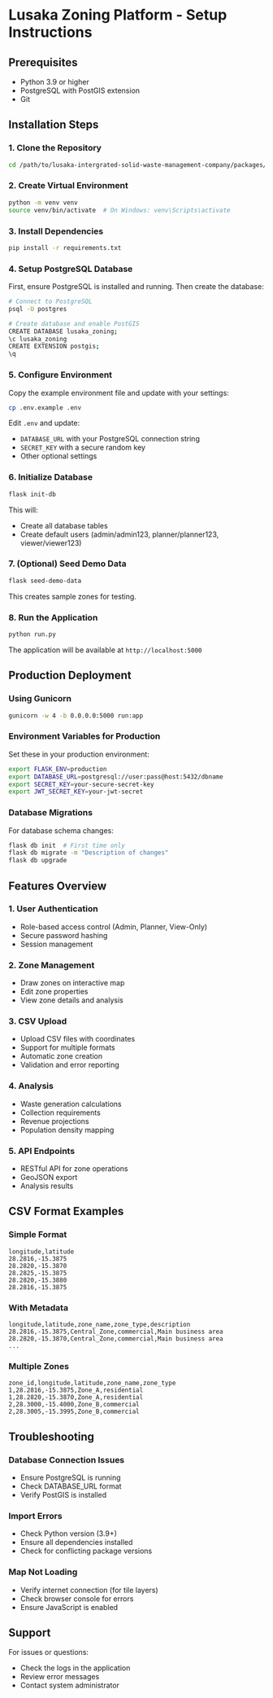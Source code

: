 # Lusaka Zoning Platform - Setup Instructions

## Prerequisites

- Python 3.9 or higher
- PostgreSQL with PostGIS extension
- Git

## Installation Steps

### 1. Clone the Repository

```bash
cd /path/to/lusaka-intergrated-solid-waste-management-company/packages/zoning
```

### 2. Create Virtual Environment

```bash
python -m venv venv
source venv/bin/activate  # On Windows: venv\Scripts\activate
```

### 3. Install Dependencies

```bash
pip install -r requirements.txt
```

### 4. Setup PostgreSQL Database

First, ensure PostgreSQL is installed and running. Then create the database:

```bash
# Connect to PostgreSQL
psql -U postgres

# Create database and enable PostGIS
CREATE DATABASE lusaka_zoning;
\c lusaka_zoning
CREATE EXTENSION postgis;
\q
```

### 5. Configure Environment

Copy the example environment file and update with your settings:

```bash
cp .env.example .env
```

Edit `.env` and update:
- `DATABASE_URL` with your PostgreSQL connection string
- `SECRET_KEY` with a secure random key
- Other optional settings

### 6. Initialize Database

```bash
flask init-db
```

This will:
- Create all database tables
- Create default users (admin/admin123, planner/planner123, viewer/viewer123)

### 7. (Optional) Seed Demo Data

```bash
flask seed-demo-data
```

This creates sample zones for testing.

### 8. Run the Application

```bash
python run.py
```

The application will be available at `http://localhost:5000`

## Production Deployment

### Using Gunicorn

```bash
gunicorn -w 4 -b 0.0.0.0:5000 run:app
```

### Environment Variables for Production

Set these in your production environment:

```bash
export FLASK_ENV=production
export DATABASE_URL=postgresql://user:pass@host:5432/dbname
export SECRET_KEY=your-secure-secret-key
export JWT_SECRET_KEY=your-jwt-secret
```

### Database Migrations

For database schema changes:

```bash
flask db init  # First time only
flask db migrate -m "Description of changes"
flask db upgrade
```

## Features Overview

### 1. User Authentication
- Role-based access control (Admin, Planner, View-Only)
- Secure password hashing
- Session management

### 2. Zone Management
- Draw zones on interactive map
- Edit zone properties
- View zone details and analysis

### 3. CSV Upload
- Upload CSV files with coordinates
- Support for multiple formats
- Automatic zone creation
- Validation and error reporting

### 4. Analysis
- Waste generation calculations
- Collection requirements
- Revenue projections
- Population density mapping

### 5. API Endpoints
- RESTful API for zone operations
- GeoJSON export
- Analysis results

## CSV Format Examples

### Simple Format
```csv
longitude,latitude
28.2816,-15.3875
28.2820,-15.3870
28.2825,-15.3875
28.2820,-15.3880
28.2816,-15.3875
```

### With Metadata
```csv
longitude,latitude,zone_name,zone_type,description
28.2816,-15.3875,Central_Zone,commercial,Main business area
28.2820,-15.3870,Central_Zone,commercial,Main business area
...
```

### Multiple Zones
```csv
zone_id,longitude,latitude,zone_name,zone_type
1,28.2816,-15.3875,Zone_A,residential
1,28.2820,-15.3870,Zone_A,residential
2,28.3000,-15.4000,Zone_B,commercial
2,28.3005,-15.3995,Zone_B,commercial
```

## Troubleshooting

### Database Connection Issues
- Ensure PostgreSQL is running
- Check DATABASE_URL format
- Verify PostGIS is installed

### Import Errors
- Check Python version (3.9+)
- Ensure all dependencies installed
- Check for conflicting package versions

### Map Not Loading
- Verify internet connection (for tile layers)
- Check browser console for errors
- Ensure JavaScript is enabled

## Support

For issues or questions:
- Check the logs in the application
- Review error messages
- Contact system administrator